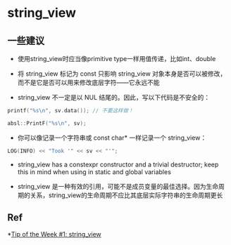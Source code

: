 # string_view

## 一些建议

* 使用string_view时应当像primitive type一样用值传递，比如int、double

* 将 string_view 标记为 const 只影响 string_view 对象本身是否可以被修改，而不是它是否可以用来修改底层字符——它永远不能
  
* string_view 不一定是以 NUL 结尾的。因此，写以下代码是不安全的：
  
```cpp
printf("%s\n", sv.data()); // 不要这样做！

absl::PrintF("%s\n", sv);
```

* 你可以像记录一个字符串或 const char* 一样记录一个 string_view：

```cpp
LOG(INFO) << "Took '" << sv << "'";
```

* string_view has a constexpr constructor and a trivial destructor; keep this in mind when using in static and global variables

* string_view 是一种有效的引用，可能不是成员变量的最佳选择。因为生命周期的关系，string_view的生命周期不应比其底层实际字符串的生命周期更长

## Ref

*[Tip of the Week #1: string_view](https://abseil.io/tips/1)
